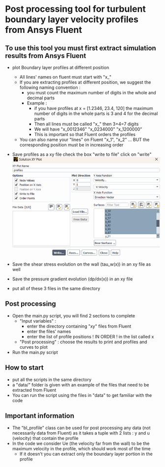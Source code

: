 # Post processing tool for turbulent boundary layer velocity profiles from Ansys Fluent

## To use this tool you must first extract simulation results from Ansys Fluent
- plot Boundary layer profiles at different position
    - All lines' names on fluent must start with "x_"
    - If you are extracting profiles at different position, we suggest the following naming convention :
        - you must count the maximum number of digits in the whole and decimal parts
        - Example : 
            - if you have profiles at x = [1.2346, 23.4, 120]
                the maximum number of digits in the whole parts is 3 and 4 for the decimal parts
            - Then all lines must be called "x_" then 3+4=7 digits
            - We will have "x_0012346" "x_0234000" "x_1200000"
            - This is important so that Fluent orders the profiles
    - You can also name your "lines" on Fluent "x_1", "x_2" ... BUT the corresponding position must be in increasing order
- Save profiles as a xy file
        check the box "write to file"
        click on "write"
![](images/save_profiles_Fluent.png)

- Save the shear stress evolution on the wall (tau_w(x)) in an xy file as well
- Save the pressure gradient evolution (dp/dx(x)) in an xy file
- put all of these 3 files in the same directory

## Post processing

- Open the main.py script, you will find 2 sections to complete
    - "Input variables" : 
        - enter the directory containing "xy" files from Fluent
        - enter the files' names
        - enter the list of profile positions ! IN ORDER ! in the list called x
    - "Post processing" : choose the results to print and profiles and curves to plot
- Run the main.py script

## How to start
- put all the scripts in the same directory
- a "data/" folder is given with an example of the files that need to be extracted from Fluent
- You can run the script using the files in "data" to get familiar with the code

## Important information
- The "bl_profile" class can be used for post processing any data (not necessarily data from Fluent) as it takes a tuple with 2 lists : y and u (velocity) that contain the profile
- In the code we consider Ue (the velocity far from the wall) to be the maximum velocity in the profile, which should work most of the time
    - If it doesn't you can extract only the boundary layer portion in the profile
